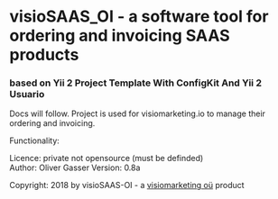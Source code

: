 # visioSAAS_OI - a software tool for ordering and invoicing SAAS products
### based on Yii 2 Project Template With ConfigKit And Yii 2 Usuario

Docs will follow. Project is used for visiomarketing.io to manage their ordering and invoicing.

Functionality:

Licence: private not opensource (must be definded)  
Author: Oliver Gasser 
Version: 0.8a

Copyright: 2018 by visioSAAS-OI - a [visiomarketing oü](https://www.visiomarketing.ee) product
